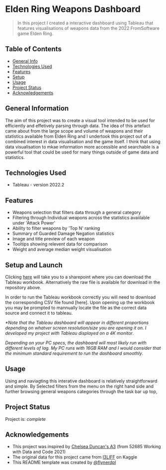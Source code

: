 # Elden Ring Weapons Dashboard
> In this project I created a interactive dashboard using Tableau that features visualisations of weapons data from the 2022 FromSoftware game Elden Ring. 


## Table of Contents
* [General Info](#general-information)
* [Technologies Used](#technologies-used)
* [Features](#features)
* [Setup](#setup)
* [Usage](#usage)
* [Project Status](#project-status)
* [Acknowledgements](#acknowledgements)


## General Information
The aim of this project was to create a visual tool intended to be used for efficiently and effetively parsing through data. The idea of this artefact came about from the large scope and volume of weapons and their statistics available from Elden Ring and I undertook this project out of a combined interest in data visualisation and the game itself. I think that using data visualisation to mkae information more accessible and searchable is a powerful tool that could be used for many things outside of game data and statistics.


## Technologies Used
- Tableau - version 2022.2


## Features
- Weapons selection that filters data through a general category
- Filtering through Individual weapons across the statistics avaiilable under 'Attack Power'
- Ability to filter weapons by 'Top N' ranking
- Summary of Guarded Damage Negation statistics
- Image and title preview of each weapon
- Tooltips showing relevent data for comparison
- Weight and average median weight visualisation 


## Setup and Launch
Clicking [here](https://drive.google.com/file/d/1wKyIdw35kYPaGeJ1E4tfaFV0zwSeHteg/view?usp=sharing) will take you to a sharepoint where you can download the Tableau workbook. Alternatively the raw file is available for download in the repository above.

In order to run the Tableau workbook correctly you will need to download the corresponding CSV file found [here]. Upon opening up the workbook you may be prompted to mannually locate the file as the correct data source and connect it to tableau.

_*Note that the Tableau dashboard will appear in different proportions depending on whatver screen resolution/size you are opening it on. I developed my project with Tableau displayed on a 4K monitor_.

_Depending on your PC specs, the dashboard will most likely run with different levels of lag. My PC runs with 16GB RAM and I would consider that the minimum standard requirement to run the dashboard smoothly_.


## Usage
Using and naviagting this interative dashboard is relatively straightforward and simple. By Selected filters from the menu on the right hand side and further browsing general weapons categories through the task bar up top, 


## Project Status
Project is: _complete_ 


## Acknowledgements
- This project was inspired by [Chelsea Duncan's A3](https://web.microsoftstream.com/video/c7aa1c2b-f835-413d-9f0c-0a305e1d1ec1?list=user&userId=4d7a19f8-202f-450a-9175-4909c9ba805e) (from 52685 Working with Data and Code 2021)
- The original data for this project came from [l3LlFF](https://www.kaggle.com/code/l3llff/elden-ring-weapon-eda/data?select=elden_ring_weapon.csv) on Kaggle
- This README template was created by [@flynerdpl](https://www.flynerd.pl/)

